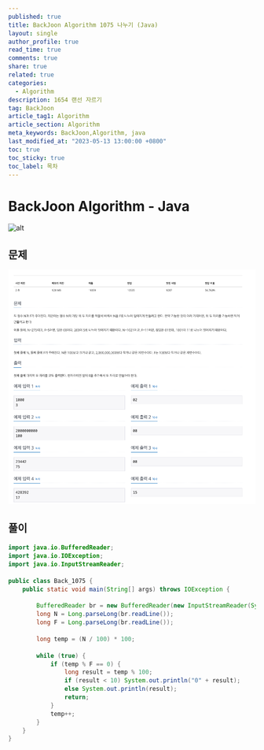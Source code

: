 ```yaml
---
published: true
title: BackJoon Algorithm 1075 나누기 (Java)
layout: single
author_profile: true
read_time: true
comments: true
share: true
related: true
categories:
  - Algorithm
description: 1654 랜선 자르기
tag: BackJoon
article_tag1: Algorithm
article_section: Algorithm
meta_keywords: BackJoon,Algorithm, java
last_modified_at: "2023-05-13 13:00:00 +0800"
toc: true
toc_sticky: true
toc_label: 목차
---
```


# BackJoon Algorithm - Java

![alt](https://d2gd6pc034wcta.cloudfront.net/images/logo@2x.png)

## 문제

![alt](/assets/images/post/Algorithm/1075.png)

## 풀이

```java
import java.io.BufferedReader;
import java.io.IOException;
import java.io.InputStreamReader;

public class Back_1075 {
    public static void main(String[] args) throws IOException {

        BufferedReader br = new BufferedReader(new InputStreamReader(System.in));
        long N = Long.parseLong(br.readLine());
        long F = Long.parseLong(br.readLine());

        long temp = (N / 100) * 100;

        while (true) {
            if (temp % F == 0) {
                long result = temp % 100;
                if (result < 10) System.out.println("0" + result);
                else System.out.println(result);
                return;
            }
            temp++;
        }
    }
}



```

